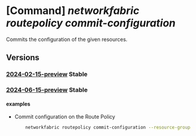# [Command] _networkfabric routepolicy commit-configuration_

Commits the configuration of the given resources.

## Versions

### [2024-02-15-preview](/Resources/mgmt-plane/L3N1YnNjcmlwdGlvbnMve30vcmVzb3VyY2Vncm91cHMve30vcHJvdmlkZXJzL21pY3Jvc29mdC5tYW5hZ2VkbmV0d29ya2ZhYnJpYy9yb3V0ZXBvbGljaWVzL3t9L2NvbW1pdGNvbmZpZ3VyYXRpb24=/2024-02-15-preview.xml) **Stable**

<!-- mgmt-plane /subscriptions/{}/resourcegroups/{}/providers/microsoft.managednetworkfabric/routepolicies/{}/commitconfiguration 2024-02-15-preview -->

### [2024-06-15-preview](/Resources/mgmt-plane/L3N1YnNjcmlwdGlvbnMve30vcmVzb3VyY2Vncm91cHMve30vcHJvdmlkZXJzL21pY3Jvc29mdC5tYW5hZ2VkbmV0d29ya2ZhYnJpYy9yb3V0ZXBvbGljaWVzL3t9L2NvbW1pdGNvbmZpZ3VyYXRpb24=/2024-06-15-preview.xml) **Stable**

<!-- mgmt-plane /subscriptions/{}/resourcegroups/{}/providers/microsoft.managednetworkfabric/routepolicies/{}/commitconfiguration 2024-06-15-preview -->

#### examples

- Commit configuration on the Route Policy
    ```bash
        networkfabric routepolicy commit-configuration --resource-group example-rg --route-policy-name example-routePolicy
    ```
